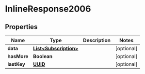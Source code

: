 # InlineResponse2006

## Properties
Name | Type | Description | Notes
------------ | ------------- | ------------- | -------------
**data** | [**List&lt;Subscription&gt;**](Subscription.md) |  |  [optional]
**hasMore** | **Boolean** |  |  [optional]
**lastKey** | [**UUID**](UUID.md) |  |  [optional]
